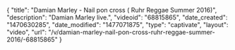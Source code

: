 {
    "title": "Damian Marley - Nail pon cross ( Ruhr Reggae Summer 2016)",
    "description": "Damian Marley live.",
    "videoid": "68815865",
    "date_created": "1470630285",
    "date_modified": "1477071875",
    "type": "captivate",
    "layout": "video",
    "url": "\/v\/damian-marley-nail-pon-cross-ruhr-reggae-summer-2016\/-68815865"
}